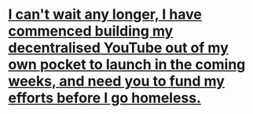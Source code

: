 # [I can't wait any longer, I have commenced building my decentralised YouTube out of my own pocket to launch in the coming weeks, and need you to fund my efforts before I go homeless.](https://github.com/sponsors/balupton)

